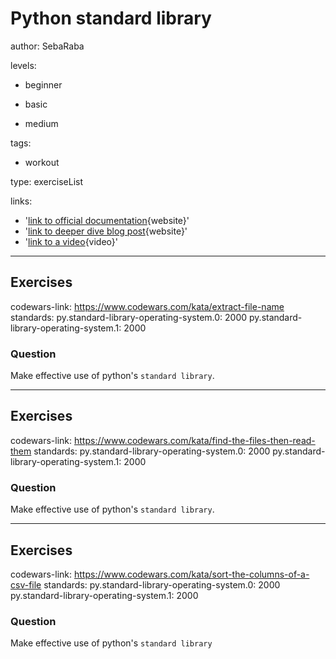 # Python standard library
author: SebaRaba

levels:

  - beginner

  - basic

  - medium


tags:

  - workout


type: exerciseList

links:

  - '[link to official documentation](https://docs.python.org/3/library/index.html){website}'
  - '[link to deeper dive blog post](https://pythontips.com/2013/07/30/20-python-libraries-you-cant-live-without/){website}'
  - '[link to a video](https://www.youtube.com/watch?v=CqvZ3vGoGs0){video}'

---
## Exercises
codewars-link: https://www.codewars.com/kata/extract-file-name
standards:
  py.standard-library-operating-system.0: 2000
  py.standard-library-operating-system.1: 2000

### Question
Make effective use of python's `standard library`.

---
## Exercises
codewars-link: https://www.codewars.com/kata/find-the-files-then-read-them
standards:
  py.standard-library-operating-system.0: 2000
  py.standard-library-operating-system.1: 2000

### Question
Make effective use of python's `standard library`.

---
## Exercises
codewars-link: https://www.codewars.com/kata/sort-the-columns-of-a-csv-file
standards:
  py.standard-library-operating-system.0: 2000
  py.standard-library-operating-system.1: 2000

### Question
Make effective use of python's `standard library`

